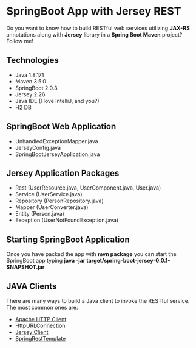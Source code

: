 # SpringBoot App with Jersey REST

Do you want to know how to build RESTful web services utilizing **JAX-RS** annotations along with **Jersey** library in a **Spring Boot Maven** project? Follow me!


## Technologies

- Java 1.8.171
- Maven 3.5.0
- SpringBoot 2.0.3
- Jersey 2.26
- Java IDE (I love IntelliJ, and you?)
- H2 DB

## SpringBoot Web Application

- UnhandledExceptionMapper.java
- JerseyConfig.java
- SpringBootJerseyApplication.java

## Jersey Application Packages

- Rest (UserResource.java, UserComponent.java, User.java)
- Service (UserService.java)
- Repository (PersonRepository.java)
- Mapper (UserConverter.java)
- Entity (Person.java)
- Exception (UserNotFoundException.java)

## Starting SpringBoot Application
Once you have packed the app with **mvn package** you can start the SpringBoot app typing **java -jar target/spring-boot-jersey-0.0.1-SNAPSHOT.jar**

## JAVA Clients

There are many ways to build a Java client to invoke the RESTful service. The most common ones are:

- [Apache HTTP Client](http://www.baeldung.com/httpclient-guide)
- HttpURLConnection
- [Jersey Client](http://www.baeldung.com/jersey-jax-rs-client)
- [SpringRestTemplate](http://www.baeldung.com/rest-template)
